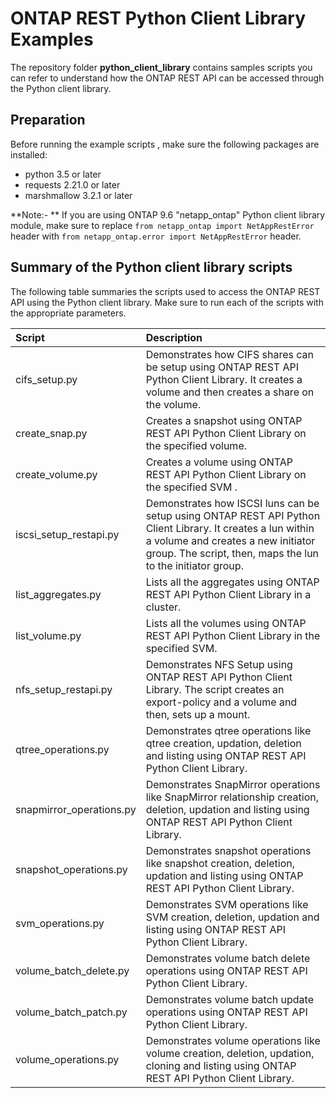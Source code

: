 # ONTAP REST Python Client Library Examples

The repository folder **python_client_library** contains samples scripts you can refer to understand how the ONTAP REST API can be accessed through the Python client library.

## Preparation

Before running the example scripts , make sure the following packages are installed:

* python 3.5 or later
* requests 2.21.0 or later
* marshmallow 3.2.1 or later

**Note:- **
If you are using ONTAP 9.6 "netapp_ontap" Python client library module, make sure to replace `from netapp_ontap import NetAppRestError` header with `from netapp_ontap.error import NetAppRestError` header.


## Summary of the Python client library scripts

The following table summaries the scripts used to access the ONTAP REST API using the Python client library. Make sure to run each of the scripts with the appropriate parameters.

| Script                               | Description       |
|:------------------------------------|:-------------|
| cifs_setup.py  | Demonstrates how CIFS shares can be setup using ONTAP REST API Python Client Library. It creates a volume and then creates a share on the volume.   |
| create_snap.py  | Creates a snapshot using ONTAP REST API Python Client Library on the specified volume.   |
| create_volume.py  | Creates a volume using ONTAP REST API Python Client Library on the specified SVM .  |
| iscsi_setup_restapi.py  | Demonstrates how ISCSI luns can be setup using ONTAP REST API Python Client Library. It creates a lun within a volume and creates a new initiator group. The script, then, maps the lun to the initiator group.  |
| list_aggregates.py  | Lists all the aggregates using ONTAP REST API Python Client Library in a cluster. |
| list_volume.py   | Lists all the volumes using ONTAP REST API Python Client Library in the specified SVM.  |  
| nfs_setup_restapi.py   | Demonstrates NFS Setup using ONTAP REST API Python Client Library. The script creates an export-policy and a volume and then, sets up a mount.  |
| qtree_operations.py   | Demonstrates qtree operations like qtree creation, updation, deletion and listing using ONTAP REST API Python Client Library.  |
| snapmirror_operations.py   | Demonstrates SnapMirror operations like SnapMirror relationship creation, deletion, updation and listing using ONTAP REST API Python Client Library. |
| snapshot_operations.py    | Demonstrates snapshot operations like snapshot creation, deletion, updation and listing using ONTAP REST API Python Client Library. |
| svm_operations.py    | Demonstrates SVM operations like SVM creation, deletion, updation and listing using ONTAP REST API Python Client Library. |
| volume_batch_delete.py    | Demonstrates volume batch delete operations using ONTAP REST API Python Client Library.  |
| volume_batch_patch.py    | Demonstrates volume batch update operations using ONTAP REST API Python Client Library. |
| volume_operations.py    | Demonstrates volume operations like volume creation, deletion, updation, cloning and listing using ONTAP REST API Python Client Library.  |
